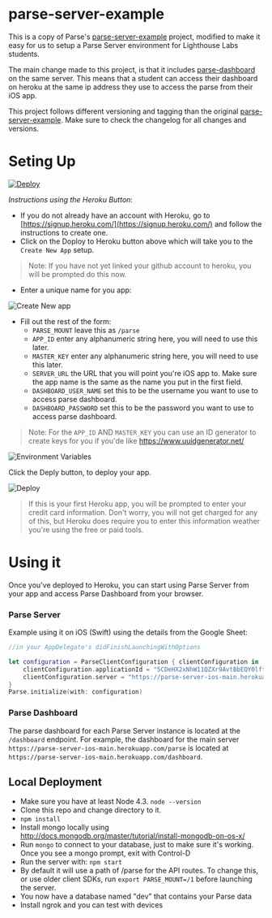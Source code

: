 # parse-server-example

This is a copy of Parse's [parse-server-example](https://github.com/ParsePlatform/parse-server-example) project, modified to make it easy for us to setup a Parse Server environment for Lighthouse Labs students.

The main change made to this project, is that it includes [parse-dashboard](https://github.com/ParsePlatform/parse-dashboard) on the same server. This means that a student can access their dashboard on heroku at the same ip address they use to access the parse from their iOS app.

This project follows different versioning and tagging than the original [parse-server-example](https://github.com/ParsePlatform/parse-server-example). Make sure to check the changelog for all changes and versions.

# Seting Up

[![Deploy](https://www.herokucdn.com/deploy/button.svg)](https://heroku.com/deploy)

*Instructions using the Heroku Button*:

* If you do not already have an account with Heroku, go to [https://signup.heroku.com/](https://signup.heroku.com/) and follow the instructions to create one.
* Click on the Doploy to Heroku button above which will take you to the `Create New App` setup.

> Note: If you have not yet linked your github account to heroku, you will be prompted do this now.

* Enter a unique name for you app:

![Create New app](http://i.imgur.com/1kqgCOV.png)

* Fill out the rest of the form:
  - `PARSE_MOUNT` leave this as `/parse`
  - `APP_ID` enter any alphanumeric string here, you will need to use this later.
  - `MASTER_KEY` enter any alphanumeric string here, you will need to use this later.  
  - `SERVER_URL` the URL that you will point you're iOS app to. Make sure the app name is the same as the name you put in the first field.
  - `DASHBOARD_USER_NAME` set this to be the username you want to use to access parse dashboard.
  - `DASHBOARD_PASSWORD` set this to be the password you want to use to access parse dashboard.

> Note: For the `APP_ID` AND `MASTER_KEY` you can use an ID generator to create keys for you if you'de like <https://www.uuidgenerator.net/>

![Environment Variables](http://i.imgur.com/NzEDBd9.png)

Click the Deply button, to deploy your app.

![Deploy](http://i.imgur.com/QTIP1OP.png)

> If this is your first Heroku app, you will be prompted to enter your credit card information. Don't worry, you will not get charged for any of this, but Heroku does require you to enter this information weather you're using the free or paid tools.


# Using it

Once you've deployed to Heroku, you can start using Parse Server from your app and access Parse Dashboard from your browser.

### Parse Server

Example using it on iOS (Swift) using the details from the Google Sheet:

```swift
//in your AppDelegate's didFinishLaunchingWithOptions

let configuration = ParseClientConfiguration { clientConfiguration in
    clientConfiguration.applicationId = "5CDeHX2xNhW11QZXr9AvtBbEQY0lft4jpUuMFt9g"
    clientConfiguration.server = "https://parse-server-ios-main.herokuapp.com/parse"
}
Parse.initialize(with: configuration)
```

### Parse Dashboard

The parse dashboard for each Parse Server instance is located at the `/dashboard` endpoint. For example, the dashboard for the main server `https://parse-server-ios-main.herokuapp.com/parse` is located at `https://parse-server-ios-main.herokuapp.com/dashboard`.

## Local Deployment

* Make sure you have at least Node 4.3. `node --version`
* Clone this repo and change directory to it.
* `npm install`
* Install mongo locally using http://docs.mongodb.org/master/tutorial/install-mongodb-on-os-x/
* Run `mongo` to connect to your database, just to make sure it's working. Once you see a mongo prompt, exit with Control-D
* Run the server with: `npm start`
* By default it will use a path of /parse for the API routes.  To change this, or use older client SDKs, run `export PARSE_MOUNT=/1` before launching the server.
* You now have a database named "dev" that contains your Parse data
* Install ngrok and you can test with devices
